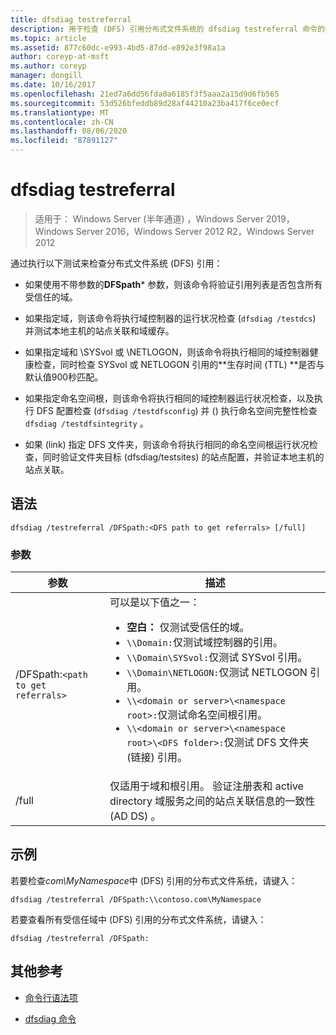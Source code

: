 ```yaml
---
title: dfsdiag testreferral
description: 用于检查 (DFS) 引用分布式文件系统的 dfsdiag testreferral 命令的参考文章。
ms.topic: article
ms.assetid: 877c60dc-e993-4bd5-87dd-e892e3f98a1a
author: coreyp-at-msft
ms.author: coreyp
manager: dongill
ms.date: 10/16/2017
ms.openlocfilehash: 21ed7a6dd56fda0a6185f3f5aaa2a15d9d6fb565
ms.sourcegitcommit: 53d526bfeddb89d28af44210a23ba417f6ce0ecf
ms.translationtype: MT
ms.contentlocale: zh-CN
ms.lasthandoff: 08/06/2020
ms.locfileid: "87891127"
---
```

# <a name="dfsdiag-testreferral"></a>dfsdiag testreferral

> 适用于： Windows Server (半年通道) ，Windows Server 2019，Windows Server 2016，Windows Server 2012 R2，Windows Server 2012

通过执行以下测试来检查分布式文件系统 (DFS) 引用：

- 如果使用不带参数的**DFSpath*** 参数，则该命令将验证引用列表是否包含所有受信任的域。

- 如果指定域，则该命令将执行域控制器的运行状况检查 (`dfsdiag /testdcs`) 并测试本地主机的站点关联和域缓存。

- 如果指定域和 \SYSvol 或 \NETLOGON，则该命令将执行相同的域控制器健康检查，同时检查 SYSvol 或 NETLOGON 引用的**生存时间 (TTL) **是否与默认值900秒匹配。

- 如果指定命名空间根，则该命令将执行相同的域控制器运行状况检查，以及执行 DFS 配置检查 (`dfsdiag /testdfsconfig`) 并 () 执行命名空间完整性检查 `dfsdiag /testdfsintegrity` 。

- 如果 (link) 指定 DFS 文件夹，则该命令将执行相同的命名空间根运行状况检查，同时验证文件夹目标 (dfsdiag/testsites) 的站点配置，并验证本地主机的站点关联。

## <a name="syntax"></a>语法

```
dfsdiag /testreferral /DFSpath:<DFS path to get referrals> [/full]
```

### <a name="parameters"></a>参数

| 参数 | 描述 |
| --------- | ----------- |
| /DFSpath:`<path to get referrals>` | 可以是以下值之一：<ul><li>**空白：** 仅测试受信任的域。</li><li>`\\Domain:`仅测试域控制器的引用。</li><li>`\\Domain\SYSvol:`仅测试 SYSvol 引用。</li><li>`\\Domain\NETLOGON:`仅测试 NETLOGON 引用。</li><li>`\\<domain or server>\<namespace root>:`仅测试命名空间根引用。</li><li>`\\<domain or server>\<namespace root>\<DFS folder>:`仅测试 DFS 文件夹 (链接) 引用。</li></ul> |
| /full | 仅适用于域和根引用。 验证注册表和 active directory 域服务之间的站点关联信息的一致性 (AD DS) 。 |

## <a name="examples"></a>示例

若要检查*com\MyNamespace*中 (DFS) 引用的分布式文件系统，请键入：

```
dfsdiag /testreferral /DFSpath:\\contoso.com\MyNamespace
```

若要查看所有受信任域中 (DFS) 引用的分布式文件系统，请键入：

```
dfsdiag /testreferral /DFSpath:
```

## <a name="additional-references"></a>其他参考

- [命令行语法项](command-line-syntax-key.md)

- [dfsdiag 命令](dfsdiag.md)
